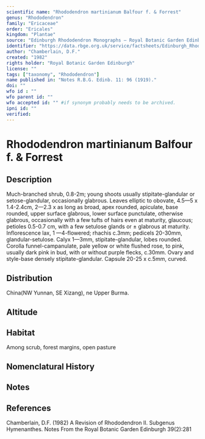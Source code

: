 ```yaml
---
scientific name: "Rhododendron martinianum Balfour f. & Forrest"
genus: "Rhododendron"
family: "Ericaceae"
order: "Ericales"
kingdom: "Plantae"
source: "Edinburgh Rhododendron Monographs – Royal Botanic Garden Edinburgh"
identifier: "https://data.rbge.org.uk/service/factsheets/Edinburgh_Rhododendron_Monographs.xhtml"
author: "Chamberlain, D.F."
created: "1982"
rights holder: "Royal Botanic Garden Edinburgh"
license: ""
tags: ["taxonomy", "Rhododendron"]
name published in: "Notes R.B.G. Edinb. 11: 96 (1919)."
doi: ""
wfo id : ""
wfo parent id: ""
wfo accepted id: "" #if synonym probably needs to be archived.                      
ipni id: ""
verified:
---
```


                       

# Rhododendron martinianum Balfour f. & Forrest

## Description
Much-branched shrub, 0.8-2m; young shoots usually stipitate-glandular or setose-glandular, occasionally glabrous. Leaves elliptic to obovate, 4.5—5 x 1.4-2.4cm, 2—2.3 x as long as broad, apex rounded, apiculate, base rounded, upper surface glabrous, lower surface punctulate, otherwise glabrous, occasionally with a few tufts of hairs even at maturity, glaucous; petioles 0.5-0.7 cm, with a few setulose glands or ± glabrous at maturity. Inflorescence lax, 1 —4-flowered; rhachis c.3mm; pedicels 20-30mm, glandular-setulose. Calyx 1—3mm, stipitate-glandular, lobes rounded. Corolla funnel-campanulate, pale yellow or white flushed rose, to pink, usually dark pink in bud, with or without purple flecks, c.30mm. Ovary and style-base densely stipitate-glandular. Capsule 20-25 x c.5mm, curved.

## Distribution
China(NW Yunnan, SE Xizang), ne Upper Burma.

## Altitude


## Habitat
Among scrub, forest margins, open pasture

## Nomenclatural History

                       
## Notes


## References

Chamberlain, D.F. (1982) A Revision of Rhododendron II. Subgenus Hymenanthes. Notes From the Royal Botanic Garden Edinburgh 39(2):281
